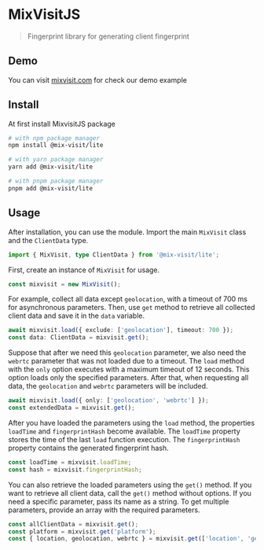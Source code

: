 # MixVisitJS

> Fingerprint library for generating client fingerprint

## Demo

You can visit [mixvisit.com](https://mixvisit.com) for check our demo example

## Install

At first install MixvisitJS package

```bash 
# with npm package manager
npm install @mix-visit/lite

# with yarn package manager
yarn add @mix-visit/lite

# with pnpm package manager
pnpm add @mix-visit/lite
```

## Usage

After installation, you can use the module. Import the main `MixVisit` class and the `ClientData` type.

```typescript
import { MixVisit, type ClientData } from '@mix-visit/lite';
```

First, create an instance of `MixVisit` for usage.

```typescript
const mixvisit = new MixVisit();
```

For example, collect all data except `geolocation`, with a timeout of 700 ms for asynchronous parameters. Then, use `get` method to retrieve all collected client data and save it in the `data` variable.

```typescript
await mixvisit.load({ exclude: ['geolocation'], timeout: 700 });
const data: ClientData = mixvisit.get();
```

Suppose that after we need this `geolocation` parameter, we also need the `webrtc` parameter that was not loaded due to a timeout. The `load` method with the `only` option executes with a maximum timeout of 12 seconds. This option loads only the specified parameters. After that, when requesting all data, the `geolocation` and `webrtc` parameters will be included.

```typescript
await mixvisit.load({ only: ['geolocation', 'webrtc'] });
const extendedData = mixvisit.get();
```

After you have loaded the parameters using the `load` method, the properties `loadTime` and `fingerprintHash` become available. 
The `loadTime` property stores the time of the last `load` function execution. The `fingerprintHash` property contains the generated fingerprint hash.

```typescript
const loadTime = mixvisit.loadTime;
const hash = mixvisit.fingerprintHash;
```

You can also retrieve the loaded parameters using the `get()` method. If you want to retrieve all client data, call the `get()` method without options. If you need a specific parameter, pass its name as a string. To get multiple parameters, provide an array with the required parameters.

```typescript
const allClientData = mixvisit.get();
const platform = mixvisit.get('platform');
const { location, geolocation, webrtc } = mixvisit.get(['location', 'geolocation', 'webrtc']);
```
